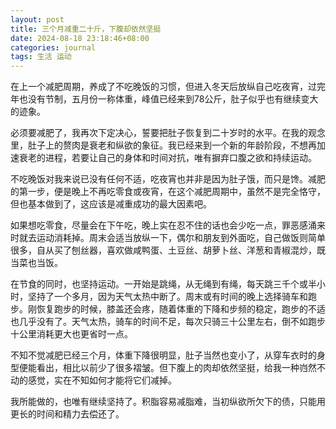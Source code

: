 ```yaml
---
layout: post
title: 三个月减重二十斤，下腹却依然坚挺
date: 2024-08-18 23:18:46+08:00
categories: journal
tags: 生活 运动
---
```


在上一个减肥周期，养成了不吃晚饭的习惯，但进入冬天后放纵自己吃夜宵，过完年也没有节制，五月份一称体重，峰值已经来到78公斤，肚子似乎也有继续变大的迹象。

必须要减肥了，我再次下定决心，誓要把肚子恢复到二十岁时的水平。在我的观念里，肚子上的赘肉是衰老和纵欲的象征。我已经来到一个新的年龄阶段，不想再加速衰老的进程，若要让自己的身体和时间对抗，唯有摒弃口腹之欲和持续运动。

不吃晚饭对我来说已没有任何不适，吃夜宵也并非是因为肚子饿，而只是馋。减肥的第一步，便是晚上不再吃零食或夜宵，在这个减肥周期中，虽然不是完全恪守，但也基本做到了，这应该是减重成功的最大因素吧。

如果想吃零食，尽量会在下午吃，晚上实在忍不住的话也会少吃一点，罪恶感涌来时就去运动消耗掉。周末会适当放纵一下，偶尔和朋友到外面吃，自己做饭则简单很多，自从买了刨丝器，喜欢做咸鸭蛋、土豆丝、胡萝卜丝、洋葱和青椒混炒，既当菜也当饭。

在节食的同时，也坚持运动。一开始是跳绳，从无绳到有绳，每天跳三千个或半小时，坚持了一个多月，因为天气太热中断了。周末或有时间的晚上选择骑车和跑步。刚恢复跑步的时候，膝盖还会疼，随着体重的下降和步频的稳定，跑步的不适也几乎没有了。天气太热，骑车的时间不足，每次只骑三十公里左右，倒不如跑步十公里消耗更大也更省时一点。

不知不觉减肥已经三个月，体重下降很明显，肚子当然也变小了，从穿车衣时的身型便能看出，相比以前少了很多褶皱。但下腹上的肉却依然坚挺，给我一种岿然不动的感觉，实在不知如何才能将它们减掉。

我所能做的，也唯有继续坚持了。积脂容易减脂难，当初纵欲所欠下的债，只能用更长的时间和精力去偿还了。
